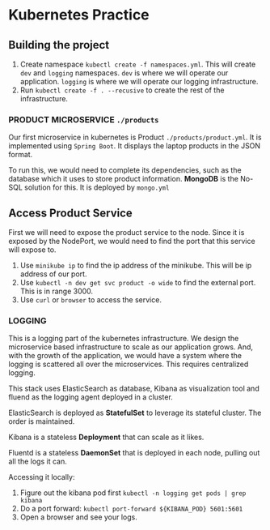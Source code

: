 # Kubernetes Practice 

## Building the project 
1. Create namespace `kubectl create -f namespaces.yml`. This will create `dev` and `logging` namespaces. 
`dev` is where we will operate our application. `logging` is where we will operate our logging infrastructure. 
2. Run `kubectl create -f . --recusive` to create the rest of the infrastructure. 
 

### PRODUCT MICROSERVICE `./products`
Our first microservice in kubernetes is Product `./products/product.yml`. It is implemented using `Spring Boot`. It displays the laptop products in the JSON format. 

To run this, we would need to complete its dependencies, such as the database which it uses to store product information. **MongoDB** is the No-SQL solution for this. It is deployed by `mongo.yml`

## Access Product Service 
First we will need to expose the product service to the node. Since it is exposed by the NodePort, we would need to find the port that this service will expose to. 
1. Use `minikube ip` to find the ip address of the minikube. This will be ip address of our port. 
2. Use `kubectl -n dev get svc product -o wide` to find the external port. This is in range 3000. 
3. Use `curl` or `browser` to access the service.


### LOGGING 
This is a logging part of the kubernetes infrastructure. We design the microservice based infrastructure 
to scale as our application grows. And, with the growth of the application, we would have a system where 
the logging is scattered all over the microservices. This requires centralized logging. 

This stack uses ElasticSearch as database, Kibana as visualization tool and fluend as the logging agent 
deployed in a cluster. 

ElasticSearch is deployed as **StatefulSet** to leverage its stateful cluster. The order is maintained. 

Kibana is a stateless **Deployment** that can scale as it likes. 

Fluentd is a stateless **DaemonSet** that is deployed in each node, pulling out all the logs it can.

Accessing it locally:

1. Figure out the kibana pod first   `kubectl -n logging get pods | grep kibana`
2. Do a port forward: `kubectl port-forward ${KIBANA_POD} 5601:5601` 
3. Open a browser and see your logs.




